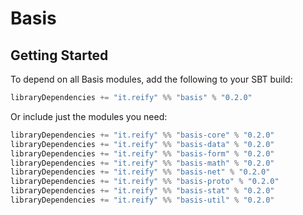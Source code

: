 # Basis

## Getting Started

To depend on all Basis modules, add the following to your SBT build:

```scala
libraryDependencies += "it.reify" %% "basis" % "0.2.0"
```

Or include just the modules you need:

```scala
libraryDependencies += "it.reify" %% "basis-core" % "0.2.0"
libraryDependencies += "it.reify" %% "basis-data" % "0.2.0"
libraryDependencies += "it.reify" %% "basis-form" % "0.2.0"
libraryDependencies += "it.reify" %% "basis-math" % "0.2.0"
libraryDependencies += "it.reify" %% "basis-net" % "0.2.0"
libraryDependencies += "it.reify" %% "basis-proto" % "0.2.0"
libraryDependencies += "it.reify" %% "basis-stat" % "0.2.0"
libraryDependencies += "it.reify" %% "basis-util" % "0.2.0"
```
